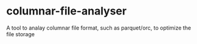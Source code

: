 # columnar-file-analyser
A tool to analay columnar file format, such as parquet/orc, to optimize the file storage
